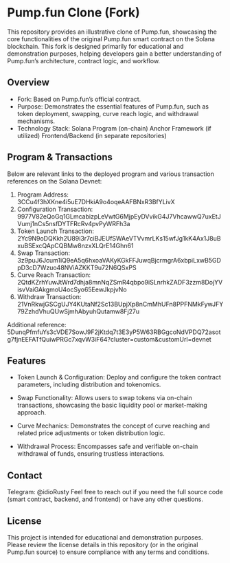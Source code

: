 # Pump.fun Clone (Fork)
This repository provides an illustrative clone of Pump.fun, showcasing the core functionalities of the original Pump.fun smart contract on the Solana blockchain. This fork is designed primarily for educational and demonstration purposes, helping developers gain a better understanding of Pump.fun’s architecture, contract logic, and workflow.

## Overview
- Fork: Based on Pump.fun’s official contract.
- Purpose: Demonstrates the essential features of Pump.fun, such as token deployment, swapping, curve reach logic, and withdrawal mechanisms.
- Technology Stack:
     Solana Program (on-chain)
     Anchor Framework (if utilized)
     Frontend/Backend (in separate repositories)

## Program & Transactions
Below are relevant links to the deployed program and various transaction references on the Solana Devnet:
1. Program Address:
3CCu4f3hXKne4i5uE7DHkiA9o4oqeAAFBNxR3BfYLivX
2. Configuration Transaction:
9977V82eQoGq1GLmcabizpLeVwtG6MjpEyDVvikG4J7VhcawwQ7uxEtJVumj1nCs5nsfDYTFRcRv4pvPyWRFh3a
3. Token Launch Transaction:
2Yc9N9oDQKkh2U89i3r7ciBJEUfSWAeVTVvmrLKs15wfJg1kK4Ax1J8uBxuBSExcQApCQBMw8nzxXLQrE14Ghn61
4. Swap Transaction:
3z9puJ6Jcum1iQ9eA5q6hxoaVAKyKGkFFJuwqBjcrmgrA6xbpiLxwB5GDpD3cD7Wzuo48NViAZKKT9u72N6QSxPS
5. Curve Reach Transaction:
2QtdKZrhYuwJtWrd7dhja8mnNqZSmR4qbpo9iSLnrhkZADF3zzm8DojYVisvVaiGAkgmoU4ocSyo65EewJkpjvNo
6. Withdraw Transaction:
21VnRkwjGSCgUJY4KUtaNf2Sc13BUpjXp8nCmMhUFn8PPFNMkFywJFY79ZzhdVhuQUwSjmhAbyuhQutamw8Fj27u

Additional reference:
5DunqPfmfuYs3cVDE7SowJ9F2jKtdq7t3E3yP5W63RBGgcoNdVPDQ72asotg7fjnEEFATfQuiwPRGc7xqvW3iF64?cluster=custom&customUrl=devnet

## Features
- Token Launch & Configuration:
Deploy and configure the token contract parameters, including distribution and tokenomics.

- Swap Functionality:
Allows users to swap tokens via on-chain transactions, showcasing the basic liquidity pool or market-making approach.

- Curve Mechanics:
Demonstrates the concept of curve reaching and related price adjustments or token distribution logic.

- Withdrawal Process:
Encompasses safe and verifiable on-chain withdrawal of funds, ensuring trustless interactions.

## Contact
Telegram: @idioRusty
Feel free to reach out if you need the full source code (smart contract, backend, and frontend) or have any other questions.

## License
This project is intended for educational and demonstration purposes. Please review the license details in this repository (or in the original Pump.fun source) to ensure compliance with any terms and conditions.
